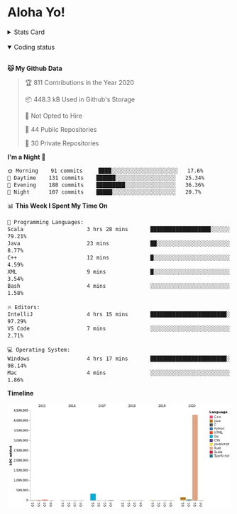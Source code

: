 # Aloha Yo!

<details>
<summary>Stats Card</summary>
 
[![Anurag's github stats](https://github-readme-stats.vercel.app/api?username=GarfieldZHU&show_icons=true&theme=tokyonight)](https://github.com/anuraghazra/github-readme-stats)
 
</details>

<br/>

<details open>

<summary>Coding status</summary>

<br/>

<!--START_SECTION:waka-->
**🐱 My Github Data** 

> 🏆 811 Contributions in the Year 2020
 > 
> 📦 448.3 kB Used in Github's Storage 
 > 
> 🚫 Not Opted to Hire
 > 
> 📜 44 Public Repositories
 > 
> 🔑 30 Private Repositories 

**I'm a Night 🦉** 

```text
🌞 Morning    91 commits     ████░░░░░░░░░░░░░░░░░░░░░   17.6% 
🌆 Daytime    131 commits    ██████░░░░░░░░░░░░░░░░░░░   25.34% 
🌃 Evening    188 commits    █████████░░░░░░░░░░░░░░░░   36.36% 
🌙 Night      107 commits    █████░░░░░░░░░░░░░░░░░░░░   20.7%

```


📊 **This Week I Spent My Time On** 

```text
💬 Programming Languages: 
Scala                    3 hrs 28 mins       ███████████████████░░░░░░   79.21% 
Java                     23 mins             ██░░░░░░░░░░░░░░░░░░░░░░░   8.77% 
C++                      12 mins             █░░░░░░░░░░░░░░░░░░░░░░░░   4.59% 
XML                      9 mins              █░░░░░░░░░░░░░░░░░░░░░░░░   3.54% 
Bash                     4 mins              ░░░░░░░░░░░░░░░░░░░░░░░░░   1.58%

🔥 Editors: 
IntelliJ                 4 hrs 15 mins       ████████████████████████░   97.29% 
VS Code                  7 mins              ░░░░░░░░░░░░░░░░░░░░░░░░░   2.71%

💻 Operating System: 
Windows                  4 hrs 17 mins       ████████████████████████░   98.14% 
Mac                      4 mins              ░░░░░░░░░░░░░░░░░░░░░░░░░   1.86%

```

**Timeline**

![Chart not found](https://github.com/GarfieldZHU/GarfieldZHU/blob/master/charts/bar_graph.png) 


<!--END_SECTION:waka-->

</details>

